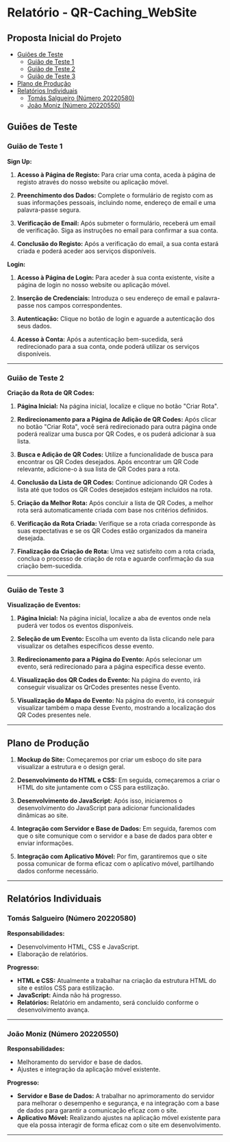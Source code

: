 # Relatório - QR-Caching_WebSite

## Proposta Inicial do Projeto

- [Guiões de Teste](#guiões-de-teste)
  - [Guião de Teste 1](#guião-de-teste-1)
  - [Guião de Teste 2](#guião-de-teste-2)
  - [Guião de Teste 3](#guião-de-teste-3)
- [Plano de Produção](#plano-de-produção)
- [Relatórios Individuais](#relatórios-individuais)
  - [Tomás Salgueiro (Número 20220580)](#tomás-salgueiro-número-20220580)
  - [João Moniz (Número 20220550)](#joão-moniz-número-20220550)

## Guiões de Teste

### Guião de Teste 1

**Sign Up:**

1. **Acesso à Página de Registo:** Para criar uma conta, aceda à página de registo através do nosso website ou aplicação móvel.
  
2. **Preenchimento dos Dados:** Complete o formulário de registo com as suas informações pessoais, incluindo nome, endereço de email e uma palavra-passe segura.
  
3. **Verificação de Email:** Após submeter o formulário, receberá um email de verificação. Siga as instruções no email para confirmar a sua conta.
  
4. **Conclusão do Registo:** Após a verificação do email, a sua conta estará criada e poderá aceder aos serviços disponíveis.

**Login:**

1. **Acesso à Página de Login:** Para aceder à sua conta existente, visite a página de login no nosso website ou aplicação móvel.
  
2. **Inserção de Credenciais:** Introduza o seu endereço de email e palavra-passe nos campos correspondentes.
  
3. **Autenticação:** Clique no botão de login e aguarde a autenticação dos seus dados.
  
4. **Acesso à Conta:** Após a autenticação bem-sucedida, será redirecionado para a sua conta, onde poderá utilizar os serviços disponíveis.

----------------------------------------------------------

### Guião de Teste 2

**Criação da Rota de QR Codes:**

1. **Página Inicial:** Na página inicial, localize e clique no botão "Criar Rota".

2. **Redirecionamento para a Página de Adição de QR Codes:** Após clicar no botão "Criar Rota", você será redirecionado para outra página onde poderá realizar uma busca por QR Codes, e os puderá adicionar à sua lista.

3. **Busca e Adição de QR Codes:** Utilize a funcionalidade de busca para encontrar os QR Codes desejados. Após encontrar um QR Code relevante, adicione-o à sua lista de QR Codes para a rota.

4. **Conclusão da Lista de QR Codes:** Continue adicionando QR Codes à lista até que todos os QR Codes desejados estejam incluídos na rota.

5. **Criação da Melhor Rota:** Após concluir a lista de QR Codes, a melhor rota será automaticamente criada com base nos critérios definidos.

6. **Verificação da Rota Criada:** Verifique se a rota criada corresponde às suas expectativas e se os QR Codes estão organizados da maneira desejada.

7. **Finalização da Criação de Rota:** Uma vez satisfeito com a rota criada, conclua o processo de criação de rota e aguarde confirmação da sua criação bem-sucedida.

----------------------------------------------------------

### Guião de Teste 3

**Visualização de Eventos:**

1. **Página Inicial:** Na página inicial, localize a aba de eventos onde nela puderá ver todos os eventos disponíveis.

2. **Seleção de um Evento:** Escolha um evento da lista clicando nele para visualizar os detalhes específicos desse evento.

3. **Redirecionamento para a Página do Evento:** Após selecionar um evento, será redirecionado para a página específica desse evento.

4. **Visualização dos QR Codes do Evento:** Na página do evento, irá conseguir visualizar os QrCodes presentes nesse Evento.

5. **Visualização do Mapa do Evento:** Na página do evento, irá conseguir visualizar também o mapa desse Evento, mostrando a localização dos QR Codes presentes nele.

----------------------------------------------------------

## Plano de Produção

1. **Mockup do Site:** Começaremos por criar um esboço do site para visualizar a estrutura e o design geral.

2. **Desenvolvimento do HTML e CSS:** Em seguida, começaremos a criar o HTML do site juntamente com o CSS para estilização.

3. **Desenvolvimento do JavaScript:** Após isso, iniciaremos o desenvolvimento do JavaScript para adicionar funcionalidades dinâmicas ao site.

4. **Integração com Servidor e Base de Dados:** Em seguida, faremos com que o site comunique com o servidor e a base de dados para obter e enviar informações.

5. **Integração com Aplicativo Móvel:** Por fim, garantiremos que o site possa comunicar de forma eficaz com o aplicativo móvel, partilhando dados conforme necessário.

----------------------------------------------------------

## Relatórios Individuais

### Tomás Salgueiro (Número 20220580)

**Responsabilidades:**
- Desenvolvimento HTML, CSS e JavaScript.
- Elaboração de relatórios.

**Progresso:**
- **HTML e CSS:** Atualmente a trabalhar na criação da estrutura HTML do site e estilos CSS para estilização.
- **JavaScript:** Ainda não há progresso.
- **Relatórios:** Relatório em andamento, será concluído conforme o desenvolvimento avança.

----------------------------------------------------------

### João Moniz (Número 20220550)

**Responsabilidades:**
- Melhoramento do servidor e base de dados.
- Ajustes e integração da aplicação móvel existente.

**Progresso:**
- **Servidor e Base de Dados:** A trabalhar no aprimoramento do servidor para melhorar o desempenho e segurança, e na integração com a base de dados para garantir a comunicação eficaz com o site.
- **Aplicativo Móvel:** Realizando ajustes na aplicação móvel existente para que ela possa interagir de forma eficaz com o site em desenvolvimento.

----------------------------------------------------------
